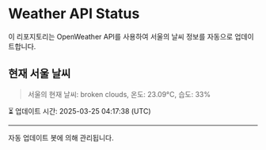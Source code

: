 
# Weather API Status

이 리포지토리는 OpenWeather API를 사용하여 서울의 날씨 정보를 자동으로 업데이트합니다.

## 현재 서울 날씨
> 서울의 현재 날씨: broken clouds, 온도: 23.09°C, 습도: 33%

⏳ 업데이트 시간: 2025-03-25 04:17:38 (UTC)

---
자동 업데이트 봇에 의해 관리됩니다.
